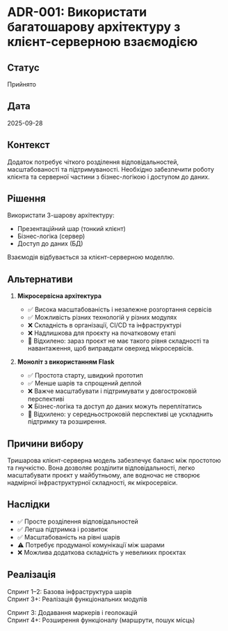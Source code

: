 # ADR-001: Використати багатошарову архітектуру з клієнт-серверною взаємодією
## Статус
Прийнято
## Дата
2025-09-28
## Контекст
Додаток потребує чіткого розділення відповідальностей, масштабованості та підтримуваності. Необхідно забезпечити роботу клієнта та серверної частини з бізнес-логікою і доступом до даних.
## Рішення
Використати 3-шарову архітектуру:  
- Презентаційний шар (тонкий клієнт)  
- Бізнес-логіка (сервер)  
- Доступ до даних (БД)  

Взаємодія відбувається за клієнт-серверною моделлю.

## Альтернативи

1. **Мікросервісна архітектура**
   - ✅ Висока масштабованість і незалежне розгортання сервісів  
   - ✅ Можливість різних технологій у різних модулях  
   - ❌ Складність в організації, CI/CD та інфраструктурі  
   - ❌ Надлишкова для проєкту на початковому етапі  
   - 🔴 Відхилено: зараз проєкт не має такого рівня складності та навантаження, щоб виправдати оверхед мікросервісів.  

2. **Моноліт з використанням Flask**
   - ✅ Простота старту, швидкий прототип  
   - ✅ Менше шарів та спрощений деплой  
   - ❌ Важче масштабувати і підтримувати у довгостроковій перспективі  
   - ❌ Бізнес-логіка та доступ до даних можуть переплітатись  
   - 🔴 Відхилено: у середньостроковій перспективі це ускладнить підтримку та розширення.  


## Причини вибору
Тришарова клієнт-серверна модель забезпечує баланс між простотою та гнучкістю. Вона дозволяє розділити відповідальності, легко масштабувати проєкт у майбутньому, але водночас не створює надмірної інфраструктурної складності, як мікросервіси.  

## Наслідки
- ✅ Просте розділення відповідальностей  
- ✅ Легша підтримка і розвиток  
- ✅ Масштабованість на рівні шарів  
- ⚠️ Потребує продуманої комунікації між шарами  
- ❌ Можлива додаткова складність у невеликих проєктах
## Реалізація
Спринт 1–2: Базова інфраструктура шарів  
Спринт 3+: Реалізація функціональних модулів

Спринт 3: Додавання маркерів і геолокацій  
Спринт 4+: Розширення функціоналу (маршрути, пошук місць)
